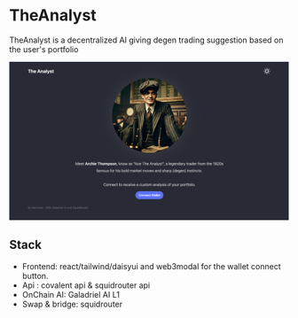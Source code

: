 # TheAnalyst

TheAnalyst is a decentralized AI giving degen trading suggestion based on the user's portfolio

![img](./docs/img.png)

## Stack

- Frontend: react/tailwind/daisyui and web3modal for the wallet connect button.
- Api : covalent api & squidrouter api
- OnChain AI: Galadriel AI L1
- Swap & bridge: squidrouter